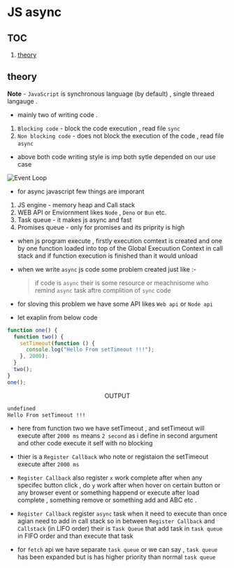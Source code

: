 # JS async

## TOC

1. [theory](#theory)

## theory

**Note** - `JavaScript` is synchronous language (by default) , single threaed langauge .

- mainly two of writing code .

1. `Blocking code` - block the code execution , read file `sync`
2. `Non blocking code` - does not block the execution of the code , read file `async`

- above both code writing style is imp both sytle depended on our use case

![Event Loop](https://media.discordapp.net/attachments/1205479570900521003/1239576331889672294/diagram-export-13-5-2024-7_09_08-pm.png?ex=66436ceb&is=66421b6b&hm=46f0f4484018ebf1278eb5e3100ff375599cfbe2c82afd7856a46cbd528f3590&=&format=webp&quality=lossless&width=594&height=525)

- for async javascript few things are imporant

1. JS engine - memory heap and Call stack
2. WEB API or Enviornment likes `Node` , `Deno` or `Bun` etc.
3. Task queue - it makes js async and fast
4. Promises queue - only for promises and its priprity is high

- when js program execute , firstly execution comtext is created and one by one function loaded into top of the Global Execuution Context in call stack and if function execution is finished than it would unload
- when we write `async` js code some problem created just like :-

  > if code is `async` their is some resource or meachnisome who remind `async` task aftre complition of `sync` code

- for sloving this problem we have some API likes `Web api` or `Node api`
- let exaplin from below code

```js
function one() {
  function two() {
    setTimeout(function () {
      console.log("Hello From setTimeout !!!");
    }, 2000);
  }
  two();
}
one();
```

<p style="text-align: center;"> OUTPUT </p>

```txt
undefined
Hello From setTimeout !!!
```

- here from function two we have setTimeout , and setTimeout will execute after `2000 ms` means `2 second` as i define in second argument and other code execute it self with no blocking

- thier is a `Register Callback` who note or registaion the setTimeout execute after `2000 ms`

- `Register Callback` also register `x` work complete after when any specifec button click , do `y` work after when hover on certain button or any browser event or something happend or execute after load complete , something remove or something add and ABC etc .

- `Register Callback` register `async` task when it need to execute than once agian need to add in call stack so in between `Register Callback` and `Callstack` (in LIFO order) their is `Task Queue` that add task in `task queue` in FIFO order and than execute that task

- for `fetch` api we have separate `task queue` or we can say , `task queue` has been expanded but is has higher priority than normal `task queue`
